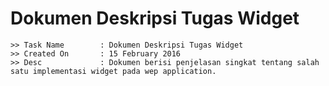 # Dokumen Deskripsi Tugas Widget

```
>> Task Name 		: Dokumen Deskripsi Tugas Widget
>> Created On 		: 15 February 2016
>> Desc				: Dokumen berisi penjelasan singkat tentang salah satu implementasi widget pada wep application.
```
